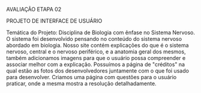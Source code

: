 AVALIAÇÃO ETAPA 02

PROJETO DE INTERFACE DE USUÁRIO


Temática do Projeto: Disciplina de Biologia com ênfase no Sistema Nervoso.
O sistema foi desenvolvido pensando no conteúdo do sistema nervoso abordado em biologia. Nosso site contém explicações do que é o sistema nervoso, central e o nervoso periférico, e a anatomia geral dos mesmos, também adicionamos imagens para que o usuário possa compreender e associar melhor com a explicação. 
Possuímos a página de "créditos" na qual estão as fotos dos desenvolvedores juntamente com o que foi usado para desenvolver. Criamos uma página com questões para o usuário praticar, onde a mesma mostra a resolução detalhadamente.
